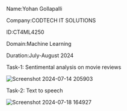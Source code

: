 Name:Yohan Gollapalli

Company:CODTECH IT SOLUTIONS

ID:CT4ML4250

Domain:Machine Learning

Duration:July-August 2024

Task-1: Sentimental analysis on movie reviews

![Screenshot 2024-07-14 205903](https://github.com/user-attachments/assets/cf96eae9-6ad0-4f2e-af59-d91e4730f877)

Task-2: Text to speech

![Screenshot 2024-07-18 164927](https://github.com/user-attachments/assets/f971693a-47ee-426e-9701-c1a5f34c7aee)
